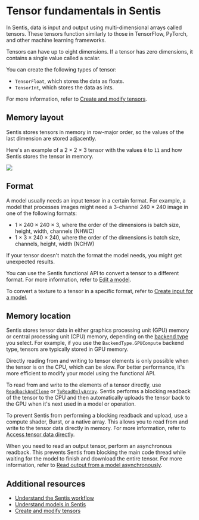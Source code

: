 # Tensor fundamentals in Sentis

In Sentis, data is input and output using multi-dimensional arrays called tensors. These tensors function similarly to those in TensorFlow, PyTorch, and other machine learning frameworks.

Tensors can have up to eight dimensions. If a tensor has zero dimensions, it contains a single value called a scalar.

You can create the following types of tensor:

- `TensorFloat`, which stores the data as floats.
- `TensorInt`, which stores the data as ints.

For more information, refer to [Create and modify tensors](do-basic-tensor-operations.md).

## Memory layout

Sentis stores tensors in memory in row-major order, so the values of the last dimension are stored adjacently.

Here's an example of a 2 × 2 × 3 tensor with the values `0` to `11` and how Sentis stores the tensor in memory.

![](images/tensor-memory-layout.svg)

## Format

A model usually needs an input tensor in a certain format. For example, a model that processes images might need a 3-channel 240 × 240 image in one of the following formats:

- 1 × 240 × 240 × 3, where the order of the dimensions is batch size, height, width, channels (NHWC)
- 1 × 3 × 240 × 240, where the order of the dimensions is batch size, channels, height, width (NCHW)

If your tensor doesn't match the format the model needs, you might get unexpected results.

You can use the Sentis functional API to convert a tensor to a different format. For more information, refer to [Edit a model](edit-a-model.md).

To convert a texture to a tensor in a specific format, refer to [Create input for a model](create-an-input-tensor.md).

## Memory location

Sentis stores tensor data in either graphics processing unit (GPU) memory or central processing unit (CPU) memory, depending on the [backend type](create-an-engine.md#back-end-types) you select. For example, if you use the `BackendType.GPUCompute` backend type, tensors are typically stored in GPU memory.

Directly reading from and writing to tensor elements is only possible when the tensor is on the CPU, which can be slow. For better performance, it's more efficient to modify your model using the functional API.

To read from and write to the elements of a tensor directly, use [`ReadbackAndClone`](xref:Unity.Sentis.Tensor.ReadbackAndClone) or [`ToReadOnlyArray`](xref:Unity.Sentis.Tensor.ToReadOnlyArray). Sentis performs a blocking readback of the tensor to the CPU and then automatically uploads the tensor back to the GPU when it's next used in a model or operation.

To prevent Sentis from performing a blocking readback and upload, use a compute shader, Burst, or a native array. This allows you to read from and write to the tensor data directly in memory. For more information, refer to [Access tensor data directly](access-tensor-data-directly.md).

When you need to read an output tensor, perform an asynchronous readback. This prevents Sentis from blocking the main code thread while waiting for the model to finish and download the entire tensor. For more information, refer to [Read output from a model asynchronously](read-output-async.md).

## Additional resources

- [Understand the Sentis workflow](understand-sentis-workflow.md)
- [Understand models in Sentis](models-concept.md)
- [Create and modify tensors](do-basic-tensor-operations.md)


